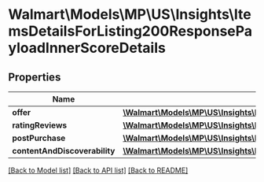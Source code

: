 # Walmart\Models\MP\US\Insights\ItemsDetailsForListing200ResponsePayloadInnerScoreDetails

## Properties

Name | Type | Description | Notes
------------ | ------------- | ------------- | -------------
**offer** | [**\Walmart\Models\MP\US\Insights\ItemsDetailsForListing200ResponsePayloadInnerScoreDetailsOffer**](ItemsDetailsForListing200ResponsePayloadInnerScoreDetailsOffer.md) |  | [optional]
**ratingReviews** | [**\Walmart\Models\MP\US\Insights\ItemsDetailsForListing200ResponsePayloadInnerScoreDetailsRatingReviews**](ItemsDetailsForListing200ResponsePayloadInnerScoreDetailsRatingReviews.md) |  | [optional]
**postPurchase** | [**\Walmart\Models\MP\US\Insights\ItemsDetailsForListing200ResponsePayloadInnerScoreDetailsPostPurchase**](ItemsDetailsForListing200ResponsePayloadInnerScoreDetailsPostPurchase.md) |  | [optional]
**contentAndDiscoverability** | [**\Walmart\Models\MP\US\Insights\ItemsDetailsForListing200ResponsePayloadInnerScoreDetailsContentAndDiscoverability**](ItemsDetailsForListing200ResponsePayloadInnerScoreDetailsContentAndDiscoverability.md) |  | [optional]


[[Back to Model list]](./) [[Back to API list]](../../../../../README.md#supported-apis) [[Back to README]](../../../../../README.md)
